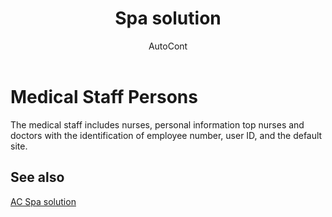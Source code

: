 ﻿---
    title: "Spa solution"
    author: AutoCont
    ms.date: 04/30/2018
    ms.topic: article
    ms.prod: dynamics-nav-2017
    ms.contentlocale: en
    ms.lasthandoff: 04/30/2018
---

# Medical Staff Persons

The medical staff includes nurses, personal information top nurses and doctors with the identification of employee number, user ID, and the default site. 


## <a name="see-also"></a>See also
[AC Spa solution](ac-spa-solution.md)